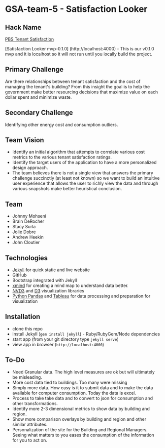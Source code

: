 # GSA-team-5 - Satisfaction Looker

## Hack Name
[PBS Tenant Satisfaction](http://open.gsa.gov/Digital-Innovation-Hackathon/)

[Satisfaction Looker mvp-0.1.0] (http://localhost:4000) - This is our v0.1.0 mvp and it is localhost so it will not run until you locally build the project.

## Primary Challenge
Are there relationships between tenant satisfaction and the cost of managing the tenant's building?  From this insight the goal is to help the government make better resourcing decisions that maximize value on each dollar spent and minimize waste.

## Secondary Challenge
Identifying other energy cost and consumption outliers.

## Team Vision
- Identify an initial algorithm that attempts to correlate various cost metrics to the various tenant satisfaction ratings.
- Identify the target users of the application to have a more personalized design approach.
- The team believes there is not a single view that answers the primary challenge succinctly (at least not known) so we want to build an intuitive user experience that allows the user to richly view the data and through various snapshots make better heuristical conclusion.

## Team
- Johnny Mohseni
- Brain DeRocher
- Stacy Surla
- Jolie Dobre
- Andrew Heekin
- John Cloutier

## Technologies
- [Jekyll](http://jekyllrb.com/) for quick static and live website
- GitHub
- Bootstrap integrated with Jekyll
- [xmind](http://www.xmind.net/) for creating a mind map to understand data better.
- [NVD3](http://nvd3.org/) and [D3](http://d3js.org/) visualization libraries
- [Python Pandas](http://pandas.pydata.org/) and [Tableau](http://www.tableau.com/) for data processing and preparation for visualization

## Installation
- clone this repo
- install Jekyll (`gem install jekyll`) - Ruby/RubyGem/Node dependencies
- start app (from your git directory type `jekyll serve`)
- view app in browser (`http://localhost:4000`)

## To-Do
- Need Granular data.  The high level measures are ok but will ultimately be misleading.
- More cost data tied to buildings.  Too many were missing
- Simply more data.  How easy is it to submit data and to make the data available for computer consumption.  Today the data is excel.
- Process to take take data and to convert to json for consumption and other transformations.
- Identify more 2-3 dimensional metrics to show data by building and region.
- Show more comparison overlays by building and region and other similar attributes.
- Personalization of the site for the Building and Regional Managers.  Seeing what matters to you eases the consumption of the information for you to act on.
